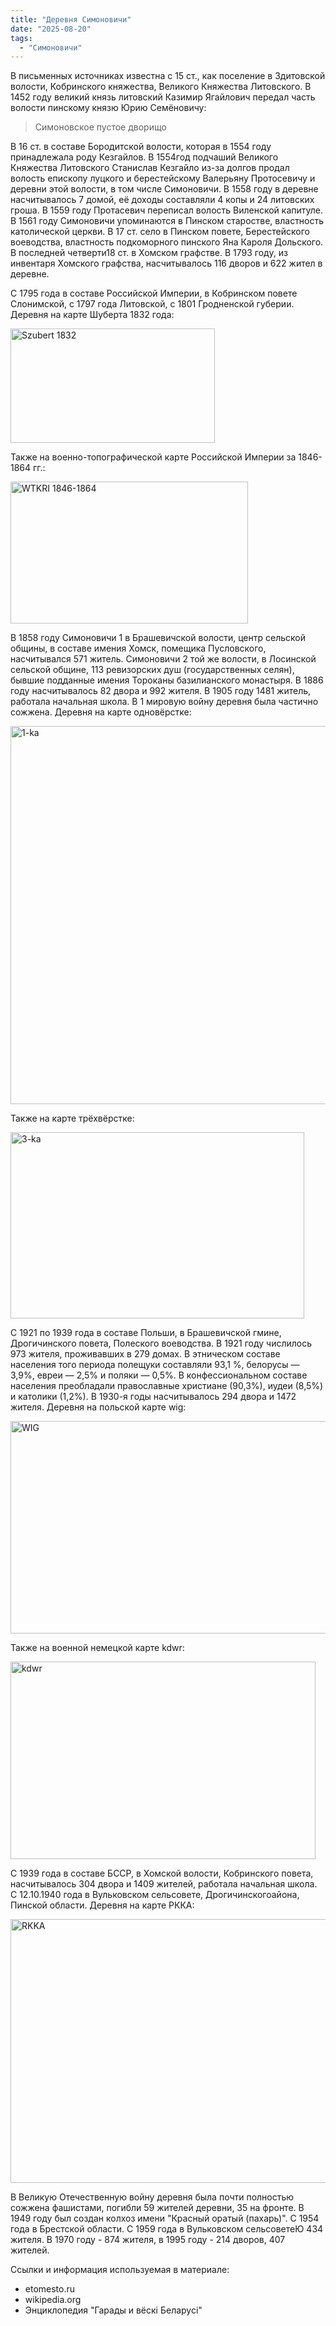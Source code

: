 ```yaml
---
title: "Деревня Симоновичи"
date: "2025-08-20"
tags: 
  - "Симоновичи"
---
```


В письменных источниках известна с 15 ст., как поселение в Здитовской волости, Кобринского княжества, Великого Княжества Литовского. В 1452 году великий князь литовский Казимир Ягайлович передал часть волости пинскому князю Юрию Семёновичу:

> Симоновское пустое дворищо

В 16 ст. в составе Бородитской волости, которая в 1554 году принадлежала роду Кезгайлов. В 1554год подчаший Великого Княжества Литовского Станислав Кезгайло из-за долгов продал волость епископу луцкого и берестейскому Валерьяну Протосевичу и деревни этой волости, в том числе Симоновичи. В 1558 году в деревне насчитывалось 7 домой, её доходы составляли 4 копы и 24 литовских гроша. В 1559 году Протасевич переписал волость Виленской капитуле. В 1561 году Симоновичи упоминаются в Пинском старостве, властность католической церкви. В 17 ст. село в Пинском повете, Берестейского воеводства, властность подкоморного пинского Яна Кароля Дольского. В последней четверти18 ст. в Хомском графстве. В 1793 году, из инвентаря Хомского графства, насчитывалось 116 дворов и 622 жител в деревне.

С 1795 года в составе Российской Империи, в Кобринском повете Слонимской, с 1797 года Литовской, с 1801 Гродненской губерии. Деревня на карте Шуберта 1832 года:

<img width="327" height="183" alt="Szubert 1832" src="https://github.com/user-attachments/assets/1bdd40a0-6724-4c72-973d-853eb57815b4" />

Также на военно-топографической карте Российской Империи за 1846-1864 гг.:

<img width="380" height="227" alt="WTKRI 1846-1864" src="https://github.com/user-attachments/assets/22397116-0ba1-4503-8dfb-9afb4c5eb04d" />

В 1858 году Симоновичи 1 в Брашевичской волости, центр сельской общины, в составе имения Хомск, помещика Пусловского, насчитывался 571 житель. Симоновичи 2 той же волости, в Лосинской сельской общине, 113 ревизорских душ (государственных селян), бывшие подданные имения Тороканы базилианского монастыря. В 1886 году насчитывалось 82 двора и 992 жителя. В 1905 году 1481 житель, работала начальная школа. В 1 мировую войну деревня была частично сожжена. Деревня на карте одновёрстке:

<img width="887" height="605" alt="1-ka" src="https://github.com/user-attachments/assets/3407ec31-4c3a-47d8-b803-562d63d79487" />

Также на карте трёхвёрстке:

<img width="470" height="298" alt="3-ka" src="https://github.com/user-attachments/assets/f28f75cf-d35f-4fef-87fb-1f7de759ffc3" />

С 1921 по 1939 года в составе Польши, в Брашевичской гмине, Дрогичинского повета, Полеского воеводства. В 1921 году числилось 973 жителя, проживавших в 279 домах. В этническом составе населения того периода полещуки составляли 93,1 %, белорусы — 3,9%, евреи — 2,5% и поляки — 0,5%. В конфессиональном составе населения преобладали православные христиане (90,3%), иудеи (8,5%) и католики (1,2%). В 1930-я годы насчитывалось 294 двора и 1472 жителя. Деревня на польской карте wig:

<img width="572" height="340" alt="WIG" src="https://github.com/user-attachments/assets/dce13a82-ccf7-47a4-a27f-ae5fb085b7a1" />

Также на военной немецкой карте kdwr:

<img width="488" height="316" alt="kdwr" src="https://github.com/user-attachments/assets/8d969438-096b-4207-8606-450b87c673c6" />

С 1939 года в составе БССР, в Хомской волости, Кобринского повета, насчитывалось 304 двора и 1409 жителей, работала начальная школа. С 12.10.1940 года в Вульковском сельсовете, Дрогичинскогоайона, Пинской области. Деревня на карте РККА:

<img width="723" height="422" alt="RKKA" src="https://github.com/user-attachments/assets/6dfe8750-abde-4c9e-9d80-0e5a090ab01a" />

В Великую Отечественную войну деревня была почти полностью сожжена фашистами, погибли 59 жителей деревни, 35 на фронте. В 1949 году был создан колхоз имени "Красный оратый (пахарь)". С 1954 года в Брестской области. С 1959 года в Вульковском сельсоветеЮ 434 жителя. В 1970 году - 874 жителя, в 1995 году - 214 дворов, 407 жителей.

Ссылки и информация используемая в материале:
- etomesto.ru
- wikipedia.org
- Энциклопедия "Гарады и вёскi Беларусi"
